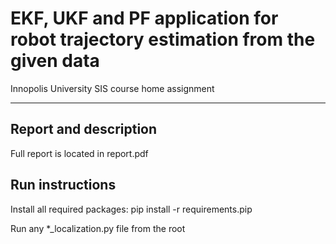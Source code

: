 # EKF, UKF and PF application for robot trajectory estimation from the given data
Innopolis University SIS course home assignment

----------
## Report and description

Full report is located in report.pdf

## Run instructions

Install all required packages: pip install -r requirements.pip

Run any *_localization.py file from the root